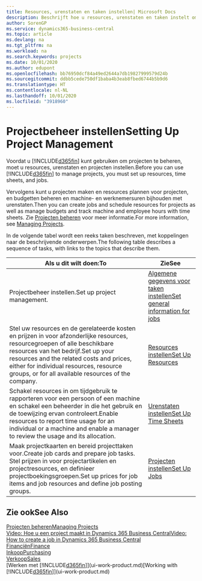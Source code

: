 ```yaml
---
title: Resources, urenstaten en taken instellen| Microsoft Docs
description: Beschrijft hoe u resources, urenstaten en taken instelt om projecten te beheren.
author: SorenGP
ms.service: dynamics365-business-central
ms.topic: article
ms.devlang: na
ms.tgt_pltfrm: na
ms.workload: na
ms.search.keywords: projects
ms.date: 10/01/2020
ms.author: edupont
ms.openlocfilehash: bb76950dcf84a49ed2644a7db19827999579d24b
ms.sourcegitcommit: ddbb5cede750df1baba4b3eab8fbed6744b5b9d6
ms.translationtype: HT
ms.contentlocale: nl-NL
ms.lasthandoff: 10/01/2020
ms.locfileid: "3918960"
---
```

# <a name="setting-up-project-management"></a><span data-ttu-id="5eaf0-103">Projectbeheer instellen</span><span class="sxs-lookup"><span data-stu-id="5eaf0-103">Setting Up Project Management</span></span>
<span data-ttu-id="5eaf0-104">Voordat u [!INCLUDE[d365fin](includes/d365fin_md.md)] kunt gebruiken om projecten te beheren, moet u resources, urenstaten en projecten instellen.</span><span class="sxs-lookup"><span data-stu-id="5eaf0-104">Before you can use [!INCLUDE[d365fin](includes/d365fin_md.md)] to manage projects, you must set up resources, time sheets, and jobs.</span></span>

<span data-ttu-id="5eaf0-105">Vervolgens kunt u projecten maken en resources plannen voor projecten, en budgetten beheren en machine- en werknemersuren bijhouden met urenstaten.</span><span class="sxs-lookup"><span data-stu-id="5eaf0-105">Then you can create jobs and schedule resources for projects as well as manage budgets and track machine and employee hours with time sheets.</span></span> <span data-ttu-id="5eaf0-106">Zie [Projecten beheren](projects-manage-projects.md) voor meer informatie.</span><span class="sxs-lookup"><span data-stu-id="5eaf0-106">For more information, see [Managing Projects](projects-manage-projects.md).</span></span>  

<span data-ttu-id="5eaf0-107">In de volgende tabel wordt een reeks taken beschreven, met koppelingen naar de beschrijvende onderwerpen.</span><span class="sxs-lookup"><span data-stu-id="5eaf0-107">The following table describes a sequence of tasks, with links to the topics that describe them.</span></span>

| <span data-ttu-id="5eaf0-108">Als u dit wilt doen:</span><span class="sxs-lookup"><span data-stu-id="5eaf0-108">To</span></span> | <span data-ttu-id="5eaf0-109">Zie</span><span class="sxs-lookup"><span data-stu-id="5eaf0-109">See</span></span> |
| --- | --- |
| <span data-ttu-id="5eaf0-110">Projectbeheer instellen.</span><span class="sxs-lookup"><span data-stu-id="5eaf0-110">Set up project management.</span></span>|[<span data-ttu-id="5eaf0-111">Algemene gegevens voor taken instellen</span><span class="sxs-lookup"><span data-stu-id="5eaf0-111">Set general information for jobs</span></span>](projects-how-setup-jobs.md#to-set-general-information-for-jobs)|
| <span data-ttu-id="5eaf0-112">Stel uw resources en de gerelateerde kosten en prijzen in voor afzonderlijke resources, resourcegroepen of alle beschikbare resources van het bedrijf.</span><span class="sxs-lookup"><span data-stu-id="5eaf0-112">Set up your resources and the related costs and prices, either for individual resources, resource groups, or for all available resources of the company.</span></span> |[<span data-ttu-id="5eaf0-113">Resources instellen</span><span class="sxs-lookup"><span data-stu-id="5eaf0-113">Set Up Resources</span></span>](projects-how-setup-resources.md) |
| <span data-ttu-id="5eaf0-114">Schakel resources in om tijdgebruik te rapporteren voor een persoon of een machine en schakel een beheerder in die het gebruik en de toewijzing ervan controleert.</span><span class="sxs-lookup"><span data-stu-id="5eaf0-114">Enable resources to report time usage for an individual or a machine and enable a manager to review the usage and its allocation.</span></span> |[<span data-ttu-id="5eaf0-115">Urenstaten instellen</span><span class="sxs-lookup"><span data-stu-id="5eaf0-115">Set Up Time Sheets</span></span>](projects-how-setup-time-sheets.md) |
| <span data-ttu-id="5eaf0-116">Maak projectkaarten en bereid projecttaken voor.</span><span class="sxs-lookup"><span data-stu-id="5eaf0-116">Create job cards and prepare job tasks.</span></span> <span data-ttu-id="5eaf0-117">Stel prijzen in voor projectartikelen en projectresources, en definieer projectboekingsgroepen.</span><span class="sxs-lookup"><span data-stu-id="5eaf0-117">Set up prices for job items and job resources and define job posting groups.</span></span> |[<span data-ttu-id="5eaf0-118">Projecten instellen</span><span class="sxs-lookup"><span data-stu-id="5eaf0-118">Set Up Jobs</span></span>](projects-how-setup-jobs.md) |

## <a name="see-also"></a><span data-ttu-id="5eaf0-119">Zie ook</span><span class="sxs-lookup"><span data-stu-id="5eaf0-119">See Also</span></span>

[<span data-ttu-id="5eaf0-120">Projecten beheren</span><span class="sxs-lookup"><span data-stu-id="5eaf0-120">Managing Projects</span></span>](projects-manage-projects.md)  
[<span data-ttu-id="5eaf0-121">Video: Hoe u een project maakt in Dynamics 365 Business Central</span><span class="sxs-lookup"><span data-stu-id="5eaf0-121">Video: How to create a job in Dynamics 365 Business Central</span></span>](https://www.youtube.com/watch?v=VqaPWr7BWmw)  
[<span data-ttu-id="5eaf0-122">Financiën</span><span class="sxs-lookup"><span data-stu-id="5eaf0-122">Finance</span></span>](finance.md)  
[<span data-ttu-id="5eaf0-123">Inkoop</span><span class="sxs-lookup"><span data-stu-id="5eaf0-123">Purchasing</span></span>](purchasing-manage-purchasing.md)  
[<span data-ttu-id="5eaf0-124">Verkoop</span><span class="sxs-lookup"><span data-stu-id="5eaf0-124">Sales</span></span>](sales-manage-sales.md)  
<span data-ttu-id="5eaf0-125">[Werken met [!INCLUDE[d365fin](includes/d365fin_md.md)]](ui-work-product.md)</span><span class="sxs-lookup"><span data-stu-id="5eaf0-125">[Working with [!INCLUDE[d365fin](includes/d365fin_md.md)]](ui-work-product.md)</span></span>  
